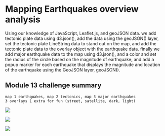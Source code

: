 # Mapping Earthquakes overview analysis
Using our knowledge of JavaScript, Leaflet.js, and geoJSON data.
we add tectonic plate data using d3.json(), 
add the data using the geoJSON() layer, 
set the tectonic plate LineString data to stand out on the map, and add the tectonic plate data to the overlay object with the earthquake data.
finally we add major earthquake data to the map using d3.json(), and a color and set the radius of the circle based on the magnitude of earthquake, and add a popup marker for each earthquake that displays the magnitude and location of the earthquake using the GeoJSON layer, geoJSON().


## Module 13 challenge summary
    map 1 earthquakes, map 2 tectonics, map 3 major earthquakes
    3 overlays 1 extra for fun (street, satellite, dark, light)

![](Earthquake_Challenge/static/images/mappingsat.png)

![](static/images/mapping1.png)

![](static/images/mapping2.png)
